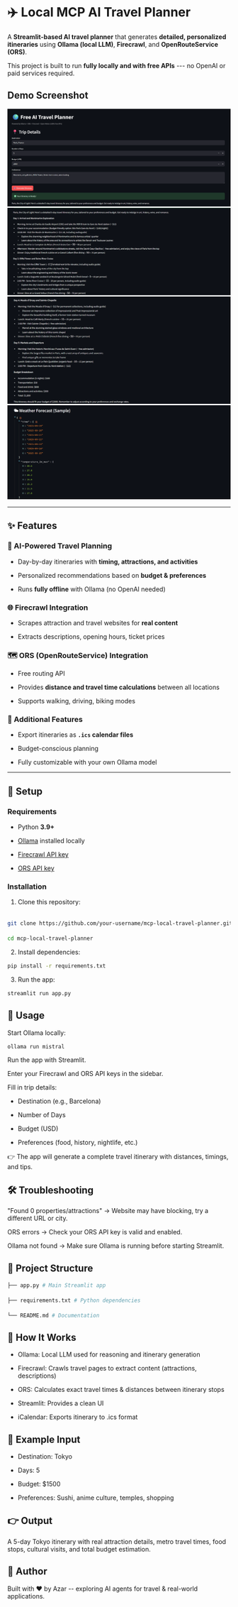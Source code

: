 # ✈️ Local MCP AI Travel Planner

A **Streamlit-based AI travel planner** that generates **detailed, personalized itineraries** using **Ollama (local LLM)**, **Firecrawl**, and **OpenRouteService (ORS)**.

This project is built to run **fully locally and with free APIs** --- no OpenAI or paid services required.

## Demo Screenshot

![Screenshot1](1.png)
![Screenshot2](2.png)
![Screenshot3](3.png)
![Screenshot4](4.png)

---

## ✨ Features

### 🤖 AI-Powered Travel Planning

- Day-by-day itineraries with **timing, attractions, and activities**

- Personalized recommendations based on **budget & preferences**

- Runs **fully offline** with Ollama (no OpenAI needed)

### 🌐 Firecrawl Integration

- Scrapes attraction and travel websites for **real content**

- Extracts descriptions, opening hours, ticket prices

### 🗺️ ORS (OpenRouteService) Integration

- Free routing API

- Provides **distance and travel time calculations** between all locations

- Supports walking, driving, biking modes

### 📅 Additional Features

- Export itineraries as **`.ics` calendar files**

- Budget-conscious planning

- Fully customizable with your own Ollama model

---

## 🚀 Setup

### Requirements

- Python **3.9+**

- [Ollama](https://ollama.ai) installed locally

- [Firecrawl API key](https://firecrawl.dev)

- [ORS API key](https://openrouteservice.org/sign-up/)

### Installation

1. Clone this repository:

```bash

git clone https://github.com/your-username/mcp-local-travel-planner.git

cd mcp-local-travel-planner

```

2. Install dependencies:

```bash
pip install -r requirements.txt
```
3. Run the app:

```bash
streamlit run app.py
```

## 🎯 Usage

Start Ollama locally:

```bash
ollama run mistral
```

Run the app with Streamlit.

Enter your Firecrawl and ORS API keys in the sidebar.

Fill in trip details:

- Destination (e.g., Barcelona)

- Number of Days

- Budget (USD)

- Preferences (food, history, nightlife, etc.)

👉 The app will generate a complete travel itinerary with distances, timings, and tips.

## 🛠️ Troubleshooting

"Found 0 properties/attractions" → Website may have blocking, try a different URL or city.

ORS errors → Check your ORS API key is valid and enabled.

Ollama not found → Make sure Ollama is running before starting Streamlit.

## 📂 Project Structure

```bash
├── app.py # Main Streamlit app

├── requirements.txt # Python dependencies

└── README.md # Documentation
```

## 🧠 How It Works

- Ollama: Local LLM used for reasoning and itinerary generation

- Firecrawl: Crawls travel pages to extract content (attractions, descriptions)

- ORS: Calculates exact travel times & distances between itinerary stops

- Streamlit: Provides a clean UI

- iCalendar: Exports itinerary to .ics format

## 📌 Example Input

- Destination: Tokyo

- Days: 5

- Budget: $1500

- Preferences: Sushi, anime culture, temples, shopping

## 👉 Output

A 5-day Tokyo itinerary with real attraction details, metro travel times, food stops, cultural visits, and total budget estimation.

## 📢 Author

Built with ❤️ by Azar -- exploring AI agents for travel & real-world applications.
